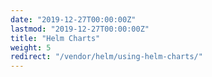 ```yaml
---
date: "2019-12-27T00:00:00Z"
lastmod: "2019-12-27T00:00:00Z"
title: "Helm Charts"
weight: 5
redirect: "/vendor/helm/using-helm-charts/"
---
```

